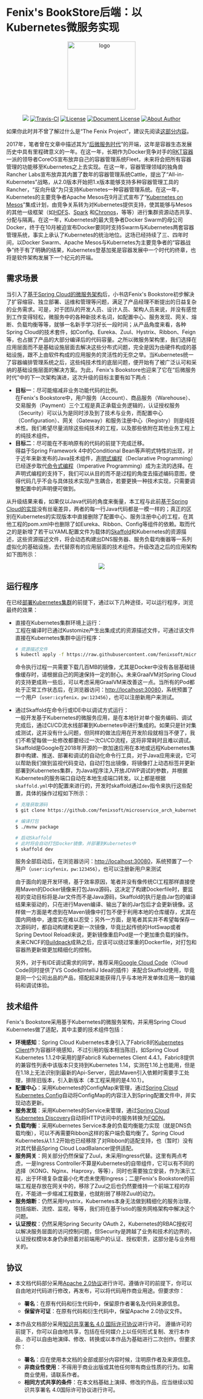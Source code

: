 # Fenix's BookStore后端：以Kubernetes微服务实现

<GitHubWrapper>

<p align="center">
  <a href="https://icyfenix.cn" target="_blank">
    <img width="180" src="https://raw.githubusercontent.com/fenixsoft/awesome-fenix/master/.vuepress/public/images/logo-color.png" alt="logo">
  </a>
</p>
<p align="center">
    <a href="https://icyfenix.cn"  style="display:inline-block"><img src="https://raw.githubusercontent.com/fenixsoft/awesome-fenix/master/.vuepress/public/images/Release-v1.svg"></a>
    <a href="https://travis-ci.com/fenixsoft/microservice_arch_springcloud" target="_blank"  style="display:inline-block"><img src="https://travis-ci.com/fenixsoft/microservice_arch_kubernetes.svg?branch=master" alt="Travis-CI"></a>
    <a href="https://www.apache.org/licenses/LICENSE-2.0"  target="_blank" style="display:inline-block"><img src="https://raw.githubusercontent.com/fenixsoft/awesome-fenix/master/.vuepress/public/images/License-Apache.svg" alt="License"></a>
<a href="https://creativecommons.org/licenses/by/4.0/"  target="_blank" style="display:inline-block"><img src="https://raw.githubusercontent.com/fenixsoft/awesome-fenix/master/.vuepress/public/images/DocLicense-CC-red.svg" alt="Document License"></a>
    <a href="https://icyfenix.cn/introduction/about-me.html" target="_blank" style="display:inline-block"><img src="https://raw.githubusercontent.com/fenixsoft/awesome-fenix/master/.vuepress/public/images/Author-IcyFenix-blue.svg" alt="About Author"></a>
</p>

</GitHubWrapper>

如果你此时并不曾了解过什么是“The Fenix Project”，建议先阅读<a href="https://icyfenix.cn/introduction/about-the-fenix-project.html">这部分内容</a>。

2017年，笔者曾在文章中描述其为“<a href="https://icyfenix.cn/architecture/architect-history/post-microservices.html">后微服务时代</a>”的开端，这年是容器生态发展历史中具有里程碑意义的一年。在这一年，长期作为Docker竞争对手的[RKT容器](https://coreos.com/rkt/docs/latest/)一派的领导者CoreOS宣布放弃自己的容器管理系统Fleet，未来将会把所有容器管理的功能移至Kubernetes之上去实现。在这一年，容器管理领域的独角兽Rancher Labs宣布放弃其内置了数年的容器管理系统Cattle，提出了“All-in-Kubernetes”战略，从2.0版本开始把1.x版本能够支持多种容器管理工具的Rancher，“反向升级”为只支持Kubernetes一种容器管理系统。在这一年，Kubernetes的主要竞争者Apache Mesos在9月正式宣布了“[Kubernetes on Mesos](https://k8smeetup.github.io/docs/getting-started-guides/mesos/)”集成计划，由竞争关系转为对Kubernetes提供支持，使其能够与Mesos的其他一级框架（如[HDFS](https://docs.mesosphere.com/latest/usage/service-guides/hdfs/)、[Spark](https://docs.mesosphere.com/latest/usage/service-guides/spark/) 和[Chronos](https://mesos.github.io/chronos/docs/getting-started.html)，等等）进行集群资源动态共享、分配与隔离。在这一年，Kubernetes的最大竞争者Docker Swarm的母公司Docker，终于在10月被迫宣布Docker要同时支持Swarm与Kubernetes两套容器管理系统，事实上承认了Kubernetes的统治地位。这场已经持续了三、四年时间，以Docker Swarm、Apache Mesos与Kubernetes为主要竞争者的“容器战争”终于有了明确的结果，Kubernetes登基加冕是容器发展中一个时代的终章，也将是软件架构发展下一个纪元的开端。

## 需求场景

当引入了<a href="https://icyfenix.cn/exploration/projects/microservice_arch_springcloud.html">基于Spring Cloud的微服务架构</a>后，小书店Fenix's Bookstore初步解决了扩容缩容、独立部署、运维和管理等问题，满足了产品经理不断提出的日益复杂的业务需求。可是，对于团队的开发人员、设计人员、架构人员来说，并没有感觉到工作变得轻松，微服务中的各种新技术名词，如配置中心、服务发现、网关、熔断、负载均衡等等，就够一名新手学习好长一段时间；从产品角度来看，各种Spring Cloud的技术套件，如Config、Eureka、Zuul、Hystrix、Ribbon、Feign等，也占据了产品的大部分编译后的代码容量。之所以微服务架构里，我们选择在应用层面而不是基础设施层面去解决这些分布式问题，完全是因为由硬件构成的基础设施，跟不上由软件构成的应用服务的灵活性的无奈之举。当Kubernetes统一了容器编排管理系统之后，这些纯技术性的底层问题，便开始有了被广泛认可和采纳的基础设施层面的解决方案。为此，Fenix's Bookstore也迎来了它在“后微服务时代”中的下一次架构演进，这次升级的目标主要有如下两点：

- **目标一**：尽可能缩减非业务功能代码的比例。<br/>在Fenix's Bookstore中，用户服务（Account）、商品服务（Warehouse）、交易服务（Payment）三个工程是真正承载业务逻辑的，认证授权服务（Security）可以认为是同时涉及到了技术与业务，而配置中心（Configuration）、网关（Gateway）和服务注册中心（Registry）则是纯技术性。我们希望尽量消除这些纯技术的工程，以及那些依附在其他业务工程上的纯技术组件。
- **目标二**：尽可能在不影响原有的代码的前提下完成迁移。<br/>得益于Spring Framework 4中的Conditional Bean等声明式特性的出现，对于近年来新发布的Java技术组件，[声明式编程](https://en.wikipedia.org/wiki/Declarative_programming)（Declarative Programming）已经逐步取代[命令式编程](https://en.wikipedia.org/wiki/Imperative_programming)（Imperative Programming）成为主流的选择。在声明式编程的支持下，我们可以从目的而不是过程的角度去描述编码意图，使得代码几乎不会与具体技术实现产生耦合，若要更换一种技术实现，只需要调整配置中的声明便可做到。

从升级结果来看，如果仅以Java代码的角度来衡量，本工程与此前<a href="https://icyfenix.cn/exploration/projects/microservice_arch_springcloud.html">基于Spring Cloud的实现</a>没有丝毫差异，两者的每一行Java代码都是一模一样的；真正的区别在Kubernetes的实现版本中直接删除了配置中心、服务注册中心的工程，在其他工程的pom.xml中也删除了如Eureka、Ribbon、Config等组件的依赖。取而代之的是新增了若干以YAML配置文件为载体的[Skaffold](https://skaffold.dev/)和Kubernetes的资源描述，这些资源描述文件，将会动态构建出DNS服务器、服务负载均衡器等一系列虚拟化的基础设施，去代替原有的应用层面的技术组件。升级改造之后的应用架构如下图所示：

<GitHubWrapper>

<p align="center">
    <img  src="https://raw.githubusercontent.com/fenixsoft/awesome-fenix/master/.vuepress/public/images/kubernetes-ms.png" >
</p>
</GitHubWrapper>

## 运行程序

在已经<a href="https://icyfenix.cn/appendix/deployment-env-setup/setup-kubernetes/">部署Kubernetes集群</a>的前提下，通过以下几种途径，可以运行程序，浏览最终的效果：

- 直接在Kubernetes集群环境上运行：<br/>工程在编译时已通过Kustomize产生出集成式的资源描述文件，可通过该文件直接在Kubernetes集群中运行程序：

  ```bash
  # 资源描述文件
  $ kubectl apply -f https://raw.githubusercontent.com/fenixsoft/microservice_arch_kubernetes/master/bookstore.yml
  ```
  
  命令执行过程一共需要下载几百MB的镜像，尤其是Docker中没有各层基础镜像缓存时，请根据自己的网速保持一定的耐心。未来GraalVM对Spring Cloud的支持更成熟一些后，可以考虑采用GraalVM来改善这一点。当所有的Pod都处于正常工作状态后，在浏览器访问：[http://localhost:30080](http://localhost:30080)，系统预置了一个用户（`user:icyfenix，pw:123456`），也可以注册新用户来测试。
  
- 通过Skaffold在命令行或IDE中以调试方式运行：<br/>一般开发基于Kubernetes的微服务应用，是在本地针对单个服务编码、调试完成后，通过CI/CD流水线部署到Kubernetes中进行集成的。如果只是针对集成测试，这并没有什么问题，但同样的做法应用在开发阶段就相当不便了，我们不希望每做一处修改都要经过一次CI/CD流程，这将非常耗时且难以调试。<br/>Skaffold是Google在2018年开源的一款加速应用在本地或远程Kubernetes集群中构建、推送、部署和调试的自动化命令行工具，对于Java应用来说，它可以帮助我们做到监视代码变动，自动打包出镜像，将镜像打上动态标签并更新部署到Kubernetes集群，为Java程序注入开放JDWP调试的参数，并根据Kubernetes的服务端口自动在本地生成端口转发。以上都是根据`skaffold.yml`中的配置来进行的，开发时skaffold通过`dev`指令来执行这些配置，具体的操作过程如下所示：

  ``` bash
  # 克隆获取源码
  $ git clone https://github.com/fenixsoft/microservice_arch_kubernetes.git && cd microservice_arch_kubernetes
  
  # 编译打包
  $ ./mvnw package
  
  # 启动Skaffold
  # 此时将会自动打包Docker镜像，并部署到Kubernetes中
  $ skaffold dev
  ```
  
  服务全部启动后，在浏览器访问：[http://localhost:30080](http://localhost:30080)，系统预置了一个用户（`user:icyfenix，pw:123456`），也可以注册新用户来测试<br/>
  
  由于面向的是开发环境，基于效率原因，笔者并没有像传统CI工程那样直接使用Maven的Docker镜像来打包Java源码，这决定了构建Dockerfile时，要监视的变动目标将是Jar文件而不是Java源码，Skaffold的执行是由Jar包的编译结果来驱动的，只在进行Maven编译、输出了新的Jar包后才会更新镜像。这样做一方面是考虑到在Maven镜像中打包不便于利用本地的仓库缓存，尤其在国内网络中，速度实在难以忍受；另外一方面，是笔者其实并不希望每保存一次源码时，都自动构建和更新一次镜像，毕竟比起传统的HotSwap或者Spring Devtool Reload来说，更新镜像重启Pod是一个更加重负载的操作。未来CNCF的[Buildpack](https://buildpacks.io/)成熟之后，应该可以绕过笨重的Dockerfile，对打包和容器热更新做更加精细化的控制。
  
  另外，对于有IDE调试需求的同学，推荐采用[Google Cloud Code](https://cloud.google.com/code)（Cloud Code同时提供了VS Code和IntelliJ Idea的插件）来配合Skaffold使用，毕竟是同一个公司出品的产品，搭配起来能获得几乎与本地开发单体应用一致的编码和调试体验。

## 技术组件

Fenix's Bookstore采用基于Kubernetes的微服务架构，并采用Spring Cloud Kubernetes做了适配，其中主要的技术组件包括：

- **环境感知**：Spring Cloud Kubernetes本身引入了Fabric8的[Kubernetes Client](https://github.com/fabric8io/kubernetes-client)作为容器环境感知，不过引用的版本相当陈旧，如Spring Cloud Kubernetes 1.1.2中采用的是Fabric8 Kubernetes Client 4.4.1，Fabric8提供的兼容性列表中该版本只支持到Kubernetes 1.14，实测在1.16上也能用，但是在1.18上无法识别到最新的Api-Server，因此Maven引入依赖时需要手工处理，排除旧版本，引入新版本（本工程采用的是4.10.1）。
- **配置中心**：采用Kubernetes的ConfigMap来管理，通过[Spring Cloud Kubernetes Config](https://github.com/spring-cloud/spring-cloud-kubernetes/tree/master/spring-cloud-kubernetes-config)自动将ConfigMap的内容注入到Spring配置文件中，并实现动态更新。
- **服务发现**：采用Kubernetes的Service来管理，通过[Spring Cloud Kubernetes Discovery](https://github.com/spring-cloud/spring-cloud-kubernetes/tree/master/spring-cloud-kubernetes-discovery)自动将HTTP访问中的服务转换为[FQDN](https://en.wikipedia.org/wiki/Fully_qualified_domain_name)。
- **负载均衡**：采用Kubernetes Service本身的负载均衡能力实现（就是DNS负载均衡），可以不再需要Ribbon这样的客户端负载均衡了。Spring Cloud Kubernetes从1.1.2开始也已经移除了对Ribbon的适配支持，也（暂时）没有对其代替品Spring Cloud LoadBalancer提供适配。
- **服务网关**：网关部分仍然保留了Zuul，未采用Ingress代替。这里有两点考虑，一是Ingress Controller不算是Kubernetes的自带组件，它可以有不同的选择（KONG、Nginx、Haproxy，等等），同时也需要独立安装，作为演示工程，出于环境复杂度最小化考虑未使用Ingress；二是Fenix's Bookstore的前端工程是存放在网关中的，移除了Zuul之后也仍然要维持一个前端工程的存在，不能进一步缩减工程数量，也就削弱了移除Zuul的动力。
- **服务熔断**：仍然采用Hystrix，Kubernetes本身无法做到精细化的服务治理，包括熔断、流控、监视，等等，我们将在基于Istio的服务网格架构中解决这个问题。
- **认证授权**：仍然采用Spring Security OAuth 2，Kubernetes的RBAC授权可以解决服务层面的访问控制问题，但Security是跨越了业务和技术的边界的，认证授权模块本身仍承担着对前端用户的认证、授权职责，这部分是与业务相关的。


## 协议

- 本文档代码部分采用[Apache 2.0协议](https://www.apache.org/licenses/LICENSE-2.0)进行许可。遵循许可的前提下，你可以自由地对代码进行修改，再发布，可以将代码用作商业用途。但要求你：
  - **署名**：在原有代码和衍生代码中，保留原作者署名及代码来源信息。
  - **保留许可证**：在原有代码和衍生代码中，保留Apache 2.0协议文件。

- 本作品文档部分采用[知识共享署名 4.0 国际许可协议](http://creativecommons.org/licenses/by/4.0/)进行许可。 遵循许可的前提下，你可以自由地共享，包括在任何媒介上以任何形式复制、发行本作品，亦可以自由地演绎、修改、转换或以本作品为基础进行二次创作。但要求你：
  - **署名**：应在使用本文档的全部或部分内容时候，注明原作者及来源信息。
  - **非商业性使用**：不得用于商业出版或其他任何带有商业性质的行为。如需商业使用，请联系作者。
  - **相同方式共享的条件**：在本文档基础上演绎、修改的作品，应当继续以知识共享署名 4.0国际许可协议进行许可。
